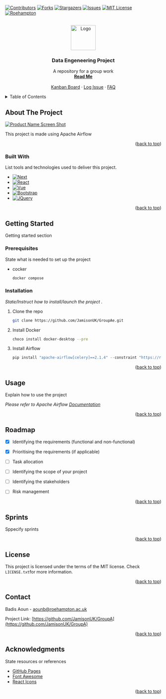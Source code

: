 <a name="readme-top"></a>

<!-- PROJECT SHIELDS
*** https://www.markdownguide.org/basic-syntax/#reference-style-links
-->

[![Contributors][contributors-shield]][contributors-url]
[![Forks][forks-shield]][forks-url]
[![Stargazers][stars-shield]][stars-url]
[![Issues][issues-shield]][issues-url]
[![MIT License][license-shield]][license-url]
[![Roehampton][Roehampton-shield]][Roehampton-url]



<!-- PROJECT LOGO -->
<br />
<div align="center">
  <a href="https://github.com/JamisonUK/GroupA/main/ReadME.md">
    <img src="[images/logo.png](https://hackersandslackers-cdn.storage.googleapis.com/2020/05/dataengineering.png)" alt="Logo" width="80" height="80">
  </a>

  <h3 align="center">Data Engeneering Project</h3>

  <p align="center">
    A repository for a group work
    <br />
    <a href="https://github.com/users/JamisonUK/GroupA/ReadME.md"><strong>Read Me</strong></a>
    <br />
    <br />
    <a href="https://github.com/users/JamisonUK/projects/1">Kanban Board</a>
    ·
    <a href="https://github.com/JamisonUK/GroupA/issues">Log Issue</a>
    ·
    <a href="https://github.com/JamisonUK/GroupA/FAQ.md">FAQ</a>
  </p>
</div>



<!-- TABLE OF CONTENTS -->
<details>
  <summary>Table of Contents</summary>
  <ol>
    <li>
      <a href="#about-the-project">About The Project</a>
      <ul>
        <li><a href="#built-with">Built With</a></li>
      </ul>
    </li>
    <li>
      <a href="#getting-started">Getting Started</a>
      <ul>
        <li><a href="#prerequisites">Prerequisites</a></li>
        <li><a href="#installation">Installation</a></li>
      </ul>
    </li>
    <li><a href="#usage">Usage</a></li>
    <li><a href="#roadmap">Roadmap</a></li>
    <li><a href="#contributing">Contributing</a></li>
    <li><a href="#license">License</a></li>
    <li><a href="#contact">Contact</a></li>
    <li><a href="#acknowledgments">Acknowledgments</a></li>
  </ol>
</details>



<!-- ABOUT THE PROJECT -->
## About The Project

[![Product Name Screen Shot][product-screenshot]](https://airflow.apache.org/)

This project is made using Apache Airflow

<!-- Back to top -->
<p align="right">(<a href="#readme-top">back to top</a>)</p>


### Built With

List tools and technologies used to deliver this project.

* [![Next][Next.js]][Next-url]
* [![React][React.js]][React-url]
* [![Vue][Vue.js]][Vue-url]
* [![Bootstrap][Bootstrap.com]][Bootstrap-url]
* [![JQuery][JQuery.com]][JQuery-url]

<p align="right">(<a href="#readme-top">back to top</a>)</p>



<!-- GETTING STARTED -->
## Getting Started

Getting started section

### Prerequisites

State what is needed to set up the project
* cocker
  ```sh
  docker compose
  ```

### Installation

_State/Instruct how to install/launch the project ._

1. Clone the repo
   ```sh
   git clone https://github.com/JamisonUK/GroupAe.git
   ```
2. Install Docker
   ```sh
   choco install docker-desktop --pre
   ```
3. Install Airflow
   ```js
   pip install "apache-airflow[celery]==2.1.4" --constraint "https://raw.githubusercontent.com/apache/airflow/constraints-2.1.4/constraints-3.6.txt"
   ```

<p align="right">(<a href="#readme-top">back to top</a>)</p>



<!-- USAGE EXAMPLES -->
## Usage

Explain how to use the project

_Please refer to Apache Airflow [Documentation](https://airflow.apache.org/)_

<p align="right">(<a href="#readme-top">back to top</a>)</p>



<!-- ROADMAP -->
## Roadmap

- [x] Identifying the requirements (functional and non-functional)
- [x] Prioritising the requirements (if applicable)
- [ ] Task allocation
- [ ] Identifying the scope of your project
- [ ] Identifying the stakeholders
- [ ] Risk management



<p align="right">(<a href="#readme-top">back to top</a>)</p>



<!-- CONTRIBUTING -->
## Sprints

Sppecify sprints



<p align="right">(<a href="#readme-top">back to top</a>)</p>



<!-- LICENSE -->
## License

This project is licensed under the terms of the MIT license. Check `LICENSE.txt`for more information.

<p align="right">(<a href="#readme-top">back to top</a>)</p>



<!-- CONTACT -->
## Contact

Badis Aoun  - aounb@roehampton.ac.uk

Project Link: [https://github.com/JamisonUK/GroupA](https://github.com/JamisonUK/GroupA)

<p align="right">(<a href="#readme-top">back to top</a>)</p>



<!-- ACKNOWLEDGMENTS -->
## Acknowledgments

State resources or references

* [GitHub Pages](https://pages.github.com)
* [Font Awesome](https://fontawesome.com)
* [React Icons](https://react-icons.github.io/react-icons/search)

<p align="right">(<a href="#readme-top">back to top</a>)</p>



<!-- MARKDOWN LINKS & IMAGES -->
<!-- https://www.markdownguide.org/basic-syntax/#reference-style-links -->
[contributors-shield]: https://img.shields.io/github/contributors/JamisonUK/GroupA
[contributors-url]: https://github.com/JamisonUK/GroupA/graphs/contributors
[forks-shield]: https://img.shields.io/github/forks/JamisonUK/GroupA?style=social
[forks-url]: https://github.com/JamisonUK/GroupA/network/members
[stars-shield]: https://img.shields.io/github/stars/JamisonUK/GroupA?style=social
[stars-url]: https://github.com/JamisonUK/GroupA/stargazers
[issues-shield]: https://img.shields.io/github/issues/JamisonUK/GroupA
[issues-url]: https://github.com/JamisonUK/GroupA/issues
[license-shield]: https://img.shields.io/github/license/JamisonUK/GroupA
[license-url]: https://github.com/JamisonUK/GroupA/master/LICENSE.txt
[Roehampton-shield]: https://img.shields.io/badge/-Roehmpton%20University-brightgreen
[Roehampton-url]: https://www.roehampton.ac.uk
[product-screenshot]: images/screenshot.png
[Next.js]: https://img.shields.io/badge/next.js-000000?style=for-the-badge&logo=nextdotjs&logoColor=white
[Next-url]: https://nextjs.org/
[React.js]: https://img.shields.io/badge/React-20232A?style=for-the-badge&logo=react&logoColor=61DAFB
[React-url]: https://reactjs.org/
[Vue.js]: https://img.shields.io/badge/Vue.js-35495E?style=for-the-badge&logo=vuedotjs&logoColor=4FC08D
[Vue-url]: https://vuejs.org/
[Angular.io]: https://img.shields.io/badge/Angular-DD0031?style=for-the-badge&logo=angular&logoColor=white
[Angular-url]: https://angular.io/
[Svelte.dev]: https://img.shields.io/badge/Svelte-4A4A55?style=for-the-badge&logo=svelte&logoColor=FF3E00
[Svelte-url]: https://svelte.dev/
[Laravel.com]: https://img.shields.io/badge/Laravel-FF2D20?style=for-the-badge&logo=laravel&logoColor=white
[Laravel-url]: https://laravel.com
[Bootstrap.com]: https://img.shields.io/badge/Bootstrap-563D7C?style=for-the-badge&logo=bootstrap&logoColor=white
[Bootstrap-url]: https://getbootstrap.com
[JQuery.com]: https://img.shields.io/badge/jQuery-0769AD?style=for-the-badge&logo=jquery&logoColor=white
[JQuery-url]: https://jquery.com 
